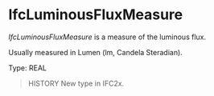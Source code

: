 # IfcLuminousFluxMeasure

_IfcLuminousFluxMeasure_ is a measure of the luminous flux.
<!-- end of short definition -->


Usually measured in Lumen (lm, Candela Steradian).

Type: REAL

> HISTORY New type in IFC2x.
